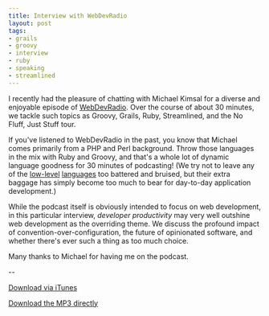 ```yaml
---
title: Interview with WebDevRadio
layout: post
tags:
- grails
- groovy
- interview
- ruby
- speaking
- streamlined
---
```

I recently had the pleasure of chatting with Michael Kimsal for a diverse and enjoyable episode of [WebDevRadio](http://webdevradio.com/index.php?id=55 "WebDevRadio Podcast - News, views and issues for the web developer").  Over the course of about 30 minutes, we tackle such topics as Groovy, Grails, Ruby, Streamlined, and the No Fluff, Just Stuff tour.  

If you've listened to WebDevRadio in the past, you know that Michael comes primarily from a PHP and Perl background.  Throw those languages in the mix with Ruby and Groovy, and that's a whole lot of dynamic language goodness for 30 minutes of podcasting!  (We try not to leave any of the [low-level](http://en.wikipedia.org/wiki/Java_%28programming_language%29 "Java") [languages](http://en.wikipedia.org/wiki/C%2B%2B "C++") too battered and bruised, but their extra baggage has simply become too much to bear for day-to-day application development.)

While the podcast itself is obviously intended to focus on web development, in this particular interview, *developer productivity* may very well outshine web development as the overriding theme.  We discuss the profound impact of convention-over-configuration, the future of opinionated software, and whether there's ever such a thing as too much choice.  

Many thanks to Michael for having me on the podcast.

--

[Download via iTunes](http://phobos.apple.com/WebObjects/MZStore.woa/wa/viewPodcast?id=120927443&s=143441&i=18869205)

[Download the MP3 directly](http://webdevradio.com/audio/podcast-webdevradio-2007-09-08-41652.mp3)
